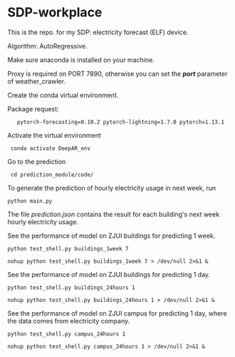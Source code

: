# SDP-workplace

This is the repo. for my SDP: electricity forecast (ELF) device.

Algorithm: AutoRegressive.

Make sure anaconda is installed on your machine.

Proxy is required on PORT 7890, otherwise you can set the _**port**_ parameter of weather_crawler.

Create the conda virtual environment.

Package request:

`   pytorch-forecasting=0.10.2 pytorch-lightning=1.7.0 pytorch=1.13.1`

Activate the virtual environment

` conda activate DeepAR_env`

Go to the prediction

` cd prediction_module/code/`

To generate the prediction of hourly electricity usage in next week, run

`python main.py`

The file _prediction.json_ contains the result for each building's next week hourly electricity usage.

See the performance of model on ZJUI buildings for predicting 1 week.

`python test_shell.py buildings_1week 7`

`nohup python test_shell.py buildings_1week 7 > /dev/null 2>&1 &`

See the performance of model on ZJUI buildings for predicting 1 day.

`python test_shell.py buildings_24hours 1`

`nohup python test_shell.py buildings_24hours 1 > /dev/null 2>&1 &`

See the performance of model on ZJUI campus for predicting 1 day, where the data comes from electricity company.

`python test_shell.py campus_24hours 1`

`nohup python test_shell.py campus_24hours 1 > /dev/null 2>&1 &`
